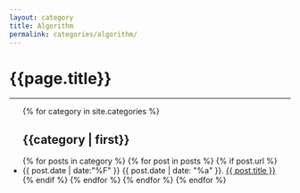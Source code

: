```yaml
---
layout: category
title: Algorithm
permalink: categories/algorithm/
---
```


<div class="page clearfix">
  <div class="left">
    <h1>{{page.title}}</h1>
    <hr>
    <ul>
      {% for category in site.categories %}
      <h2 id="{{category | first}}">{{category | first}}</h2>
      {% for posts in category %}
      {% for post in posts %}
      {% if post.url %}
      <li>
        <time>
          {{ post.date | date:"%F" }} {{ post.date | date: "%a" }}.
        </time>
        <a class="title" href="{{ post.url | prepend: site.url }}">{{ post.title }}</a>
      </li>
      {% endif %}
      {% endfor %}
      {% endfor %}
      {% endfor %}
    </ul>
  </div>
</div>
